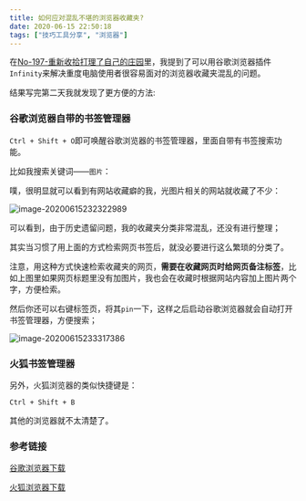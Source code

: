 ```yaml
---
title: 如何应对混乱不堪的浏览器收藏夹?
date: 2020-06-15 22:50:18
tags: ["技巧工具分享", "浏览器"]
---
```


在[No-197-重新收拾打理了自己的庄园](https://iohaoyu.com/2020-06-14-Care-Manor/)里，我提到了可以用谷歌浏览器插件`Infinity`来解决重度电脑使用者很容易面对的浏览器收藏夹混乱的问题。

结果写完第二天我就发现了更方便的方法:

<!--more-->

### 谷歌浏览器自带的书签管理器

`Ctrl + Shift + O`即可唤醒谷歌浏览器的书签管理器，里面自带有书签搜索功能。

比如我搜索关键词——`图片`：

噗，很明显就可以看到有网站收藏癖的我，光图片相关的网站就收藏了不少：

![image-20200615232322989](https://gitee.com/iohaoyu/image_database/raw/master/img/image-20200615232322989.png)

可以看到，由于历史遗留问题，我的收藏夹分类非常混乱，还没有进行整理；

其实当习惯了用上面的方式检索网页书签后，就没必要进行这么繁琐的分类了。

注意，用这种方式快速检索收藏夹的网页，**需要在收藏网页时给网页备注标签**，比如上图里如果网页标题里没有加图片，我也会在收藏时根据网站内容加上图片两个字，方便检索。

然后你还可以右键标签页，将其`pin`一下，这样之后启动谷歌浏览器就会自动打开书签管理器，方便搜索；

![image-20200615233317386](https://gitee.com/iohaoyu/image_database/raw/master/img/image-20200615233317386.png)

### 火狐书签管理器

另外，火狐浏览器的类似快捷键是：

`Ctrl + Shift + B`

其他的浏览器就不太清楚了。

### 参考链接

[谷歌浏览器下载](https://www.google.com/intl/zh-CN/chrome/)

[火狐浏览器下载](https://www.mozilla.org/zh-CN/firefox/new/)